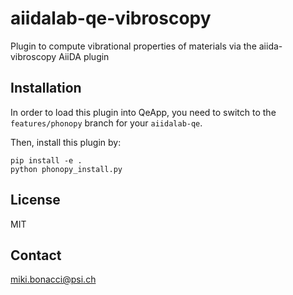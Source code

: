 # aiidalab-qe-vibroscopy
Plugin to compute vibrational properties of materials via the aiida-vibroscopy AiiDA plugin

## Installation

In order to load this plugin into QeApp, you need to switch to the `features/phonopy` branch for your `aiidalab-qe`.

Then, install this plugin by:

```shell
pip install -e .
python phonopy_install.py
```

## License

MIT

## Contact

miki.bonacci@psi.ch
